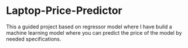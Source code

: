 # Laptop-Price-Predictor
This a guided project based on regressor model where I have build a machine learning model where you can predict the price of the model by needed specifications. 
